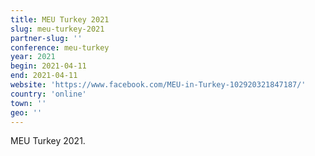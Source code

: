 ```yaml
---
title: MEU Turkey 2021
slug: meu-turkey-2021
partner-slug: ''
conference: meu-turkey
year: 2021
begin: 2021-04-11
end: 2021-04-11
website: 'https://www.facebook.com/MEU-in-Turkey-102920321847187/'
country: 'online'
town: ''
geo: ''
---
```

MEU Turkey 2021.
